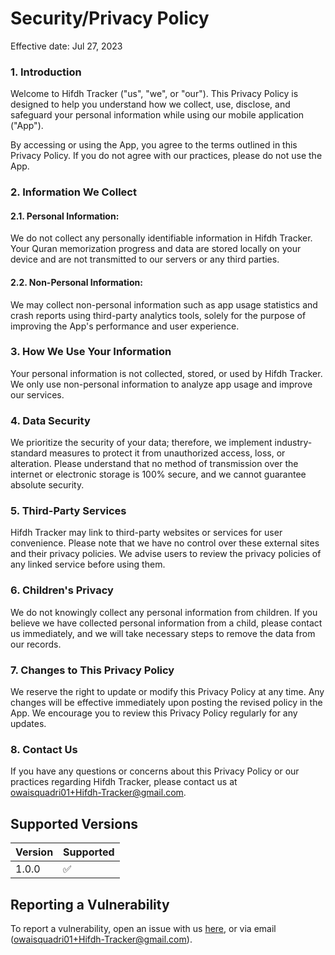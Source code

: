 # Security/Privacy Policy
Effective date: Jul 27, 2023

### 1. Introduction  

Welcome to Hifdh Tracker ("us", "we", or "our"). This Privacy Policy is designed to help you understand how we collect, use, disclose, and safeguard your personal information while using our mobile application ("App").

By accessing or using the App, you agree to the terms outlined in this Privacy Policy. If you do not agree with our practices, please do not use the App.

### 2. Information We Collect  
  #### 2.1. Personal Information:  
  We do not collect any personally identifiable information in Hifdh Tracker. Your Quran memorization progress and data are stored locally on your device and are not transmitted to our servers or any third parties.  
  #### 2.2. Non-Personal Information:  
  We may collect non-personal information such as app usage statistics and crash reports using third-party analytics tools, solely for the purpose of improving the App's performance and user experience.  
### 3. How We Use Your Information  
  Your personal information is not collected, stored, or used by  Hifdh Tracker. We only use non-personal information to analyze app usage and improve our services.  
### 4. Data Security  
  We prioritize the security of your data; therefore, we implement industry-standard measures to protect it from unauthorized access, loss, or alteration. Please understand that no method of transmission over the internet or electronic storage is 100% secure, and we cannot guarantee absolute security.  
### 5. Third-Party Services  
   Hifdh Tracker may link to third-party websites or services for user convenience. Please note that we have no control over these external sites and their privacy policies. We advise users to review the privacy policies of any linked service before using them.  
### 6. Children's Privacy  
  We do not knowingly collect any personal information from children. If you believe we have collected personal information from a child, please contact us immediately, and we will take necessary steps to remove the data from our records.  
### 7. Changes to This Privacy Policy  
  We reserve the right to update or modify this Privacy Policy at any time. Any changes will be effective immediately upon posting the revised policy in the App. We encourage you to review this Privacy Policy regularly for any updates.  
### 8. Contact Us  
  If you have any questions or concerns about this Privacy Policy or our practices regarding Hifdh Tracker, please contact us at owaisquadri01+Hifdh-Tracker@gmail.com.  
  
## Supported Versions

| Version | Supported          |
| ------- | ------------------ |
| 1.0.0   | :white_check_mark: |

## Reporting a Vulnerability

To report a vulnerability, open an issue with us [here](https://github.com/OwaisQuadri/Hifdh-Tracker/issues/new), or via email (owaisquadri01+Hifdh-Tracker@gmail.com).
